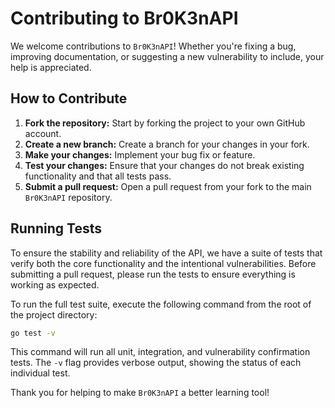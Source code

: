 # Contributing to Br0K3nAPI

We welcome contributions to `Br0K3nAPI`! Whether you're fixing a bug, improving documentation, or suggesting a new vulnerability to include, your help is appreciated.

## How to Contribute

1.  **Fork the repository:** Start by forking the project to your own GitHub account.
2.  **Create a new branch:** Create a branch for your changes in your fork.
3.  **Make your changes:** Implement your bug fix or feature.
4.  **Test your changes:** Ensure that your changes do not break existing functionality and that all tests pass.
5.  **Submit a pull request:** Open a pull request from your fork to the main `Br0K3nAPI` repository.

## Running Tests

To ensure the stability and reliability of the API, we have a suite of tests that verify both the core functionality and the intentional vulnerabilities. Before submitting a pull request, please run the tests to ensure everything is working as expected.

To run the full test suite, execute the following command from the root of the project directory:

```sh
go test -v
```

This command will run all unit, integration, and vulnerability confirmation tests. The `-v` flag provides verbose output, showing the status of each individual test.

Thank you for helping to make `Br0K3nAPI` a better learning tool!